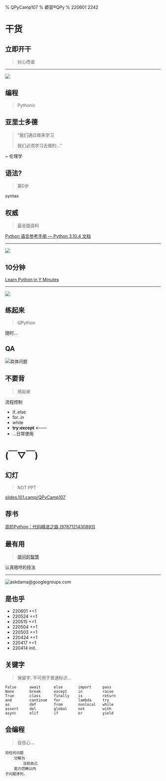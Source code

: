 % QPyCamp107
% 蟒营®QPy
% 220601 2242

# 干货


## 立即开干
> 对心而诺


-------

![](img/190416got-ride-dragon.jpg)

## 编程
> Pythonic

## 亚里士多德
>“我们通过做来学习
> 
> 我们必须学习去做的…”

~ 伦理学

## 语法?
> 第0步

syntax

## 权威
> 最全面资料

[Python 语言参考手册 — Python 3.10.4 文档](https://docs.python.org/zh-cn/3/reference/index.html)


-------

![](https://ipic.zoomquiet.top/2022-04-17-zshot%202022-04-17%2015.42.46.jpg!/fw/640)

## 10分钟
[Learn Python in Y Minutes](https://learnxinyminutes.com/docs/zh-cn/python-cn/)

-------


![](https://ipic.zoomquiet.top/2022-04-17-zshot%202022-04-17%2015.48.16.jpg!/fw/640)

## 练起来
> QPython

随时...

## QA

![具体问题](https://ipic.zoomquiet.top/2022-06-01-QPyIOQA.jpeg!/fw/420)

## 不要背
> 用起来

流程控制

- if..else
- for..in
- while
- **try:except** <---
- ...日常使用

# (￣▽￣)


## 幻灯
> NOT PPT

[slides.101.camp/QPyCamp107](http://slides.101.camp/QPyCamp107.html)

## 荐书

[高阶Python：代码精进之路 (9787121430893)](https://j.youzan.com/SbiJBe)

## 最有用
> [提问的智慧](https://github.com/DebugUself/How-To-Ask-Questions-The-Smart-Way/blob/master/README-zh_CN.md)

认真嗯哼的技法


-------

![askdama@googlegroups.com](http://openmindclub.zoomquiet.top/res/KEEP/kcn_ask-dama.jpg?imageView2/2/h/420)

## 是也乎

- 220601 +=1
- 220524 +=1
- 220515 +=1
- 220504 +=1
- 220503 +=1
- 220424 +=1
- 220417 +=1
- 220414 init.

## 关键字
> 保留字, 不可用于普通标识...

```
False      await      else       import     pass
None       break      except     in         raise
True       class      finally    is         return
and        continue   for        lambda     try
as         def        from       nonlocal   while
assert     del        global     not        with
async      elif       if         or         yield
```

## 会编程
> 自信心...

```
将任何问题
    分解为
        当前自己
    能力范畴以内
子问题序列.
```

